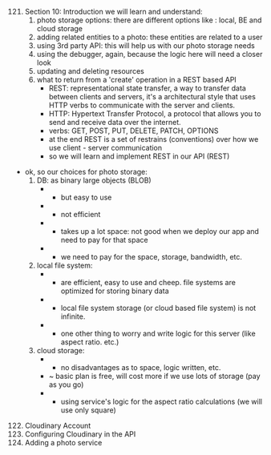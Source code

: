121. Section 10: Introduction
     we will learn and understand:
     1. photo storage options: there are different options like : local, BE and cloud storage
     2. adding related entities to a photo: these entities are related to a user
     3. using 3rd party API: this will help us with our photo storage needs
     4. using the debugger, again, because the logic here will need a closer look
     5. updating and deleting resources
     6. what to return from a 'create' operation in a REST based API
          * REST: representational state transfer, a way to transfer data between clients and servers, it's a
            architectural style that uses HTTP verbs to communicate with the server and clients.
          * HTTP: Hypertext Transfer Protocol, a protocol that allows you to send and receive data over the internet.
          * verbs: GET, POST, PUT, DELETE, PATCH, OPTIONS
          * at the end REST is a set of restrains (conventions) over how we use client - server communication
          * so we will learn and implement REST in our API (REST)

* ok, so our choices for photo storage:
     1. DB: as binary large objects (BLOB)
          * + but easy to use
          * - not efficient
          * - takes up a lot space: not good when we deploy our app and need to pay for that space
          * - we need to pay for the space, storage, bandwidth, etc.
     2. local file system:
          * + are efficient, easy to use and cheep. file systems are optimized for storing binary data
          * - local file system storage (or cloud based file system) is not infinite.
          * - one other thing to worry and write  logic for this server (like aspect ratio. etc.)
     3. cloud storage:
          * + no disadvantages as to space, logic written, etc.
          * ~ basic plan is free, will cost more if we use lots of storage (pay as you go)
          * + using service's logic for the aspect ratio calculations (we will use only square)

122. Cloudinary Account
123. Configuring Cloudinary in the API
124. Adding a photo service
